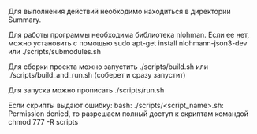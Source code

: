 Для выполнения действий необходимо находиться в директории Summary.


Для работы программы необходима библиотека nlohman. Если ее нет, можно установить с помощью sudo apt-get install nlohmann-json3-dev или ./scripts/submodules.sh

Для сборки проекта можно запустить ./scripts/build.sh или ./scripts/build_and_run.sh (соберет и сразу запустит)

Для запуска можно прописать ./scripts/run.sh 


Если скрипты выдают ошибку: bash: ./scripts/<script_name>.sh: Permission denied, то разрешаем полный доступ к скриптам командой chmod 777 -R scripts
